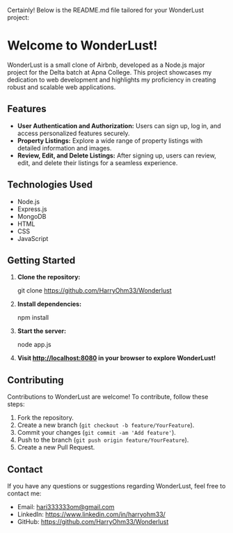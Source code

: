 Certainly! Below is the README.md file tailored for your WonderLust project:

# Welcome to WonderLust!

WonderLust is a small clone of Airbnb, developed as a Node.js major project for the Delta batch at Apna College. This project showcases my dedication to web development and highlights my proficiency in creating robust and scalable web applications.

## Features

- **User Authentication and Authorization:** Users can sign up, log in, and access personalized features securely.
- **Property Listings:** Explore a wide range of property listings with detailed information and images.
- **Review, Edit, and Delete Listings:** After signing up, users can review, edit, and delete their listings for a seamless experience.

## Technologies Used

- Node.js
- Express.js
- MongoDB
- HTML
- CSS
- JavaScript

## Getting Started

1. **Clone the repository:**

   git clone https://github.com/HarryOhm33/Wonderlust

2. **Install dependencies:**

   npm install

3. **Start the server:**

   node app.js

4. **Visit [http://localhost:8080](http://localhost:8080) in your browser to explore WonderLust!**

## Contributing

Contributions to WonderLust are welcome! To contribute, follow these steps:

1. Fork the repository.
2. Create a new branch (`git checkout -b feature/YourFeature`).
3. Commit your changes (`git commit -am 'Add feature'`).
4. Push to the branch (`git push origin feature/YourFeature`).
5. Create a new Pull Request.

## Contact

If you have any questions or suggestions regarding WonderLust, feel free to contact me:

- Email: hari333333om@gmail.com
- LinkedIn: https://www.linkedin.com/in/harryohm33/
- GitHub: https://github.com/HarryOhm33/Wonderlust

